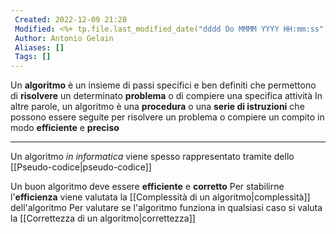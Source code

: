 ```yaml
---
 Created: 2022-12-09 21:28
 Modified: <%+ tp.file.last_modified_date("dddd Do MMMM YYYY HH:mm:ss") %>
 Author: Antonio Gelain
 Aliases: []
 Tags: []
---
```


Un **algoritmo** è un insieme di passi specifici e ben definiti che permettono di **risolvere** un determinato **problema** o di compiere una specifica attività
In altre parole, un algoritmo è una **procedura** o una **serie di istruzioni** che possono essere seguite per risolvere un problema o compiere un compito in modo **efficiente** e **preciso**

---

Un algoritmo *in informatica* viene spesso rappresentato tramite dello [[Pseudo-codice|pseudo-codice]]

Un buon algoritmo deve essere **efficiente** e **corretto**
Per stabilirne l'**efficienza** viene valutata la [[Complessità di un algoritmo|complessità]] dell'algoritmo
Per valutare se l'algoritmo funziona in qualsiasi caso si valuta la [[Correttezza di un algoritmo|correttezza]]